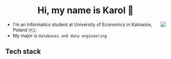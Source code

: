 <h1 align= "center">Hi, my name is Karol 👋</h1>

<img align="right" src="https://github-readme-stats.vercel.app/api/top-langs/?username=karolstawowski&theme=github_dark">


* I'm an Informatics student at University of Economics in Katowice, Poland :poland:<br> 
* My major is `databases and data engineering`

<h2>Tech stack</h2>

<!-- <img align="right" src="https://github-readme-stats.vercel.app/api?username=karolstawowski&show_icons=true&theme=github_dark"> -->

